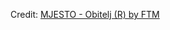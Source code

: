 <div id="observablehq-81480330"></div>
<p>Credit: <a href="https://observablehq.com/d/702564761cbe308e">MJESTO - Obitelj (R) by FTM</a></p>

<link rel="stylesheet" href="https://cdn.jsdelivr.net/npm/@observablehq/inspector@5/dist/inspector.css">
<script type="module">
import {Runtime, Inspector} from "https://cdn.jsdelivr.net/npm/@observablehq/runtime@5/dist/runtime.js";
import define from "https://api.observablehq.com/d/702564761cbe308e.js?";
new Runtime().module(define, Inspector.into("#observablehq-81480330"));
</script>
